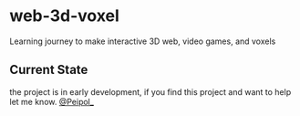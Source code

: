 # web-3d-voxel
Learning journey to make interactive 3D web, video games, and voxels

## Current State
the project is in early development, if you find this project and want to help let me know. [@Peipol_](https://twitter.com/Peipol_)

